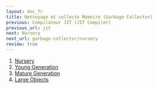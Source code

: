 ```yaml
---
layout: doc_fr
title: Nettoyage et collecte Mémoire (Garbage Collector)
previous: Compilateur JIT (JIT Compiler)
previous_url: jit
next: Nursery
next_url: garbage-collector/nursery
review: true
---
```


1. [Nursery](/doc/en/garbage-collector/nursery/)
1. [Young Generation](/doc/en/garbage-collector/young-generation/)
1. [Mature Generation](/doc/en/garbage-collector/mature-generation/)
1. [Large Objects](/doc/en/garbage-collector/large-objects/)

